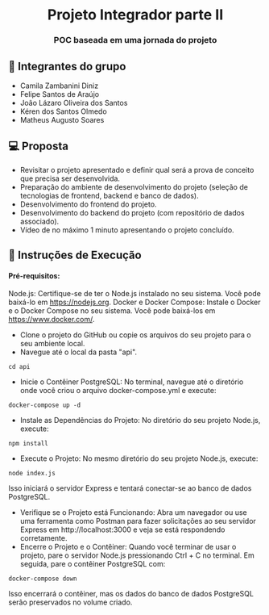 <h1 align="center"> Projeto Integrador parte II </h1>
<h3 align="center"> POC baseada em uma jornada do projeto</h3>

## 👥 Integrantes do grupo

- Camila Zambanini Diniz
- Felipe Santos de Araújo
- João Lázaro Oliveira dos Santos
- Kéren dos Santos Olmedo
- Matheus Augusto Soares
  <br>

## 💻 Proposta

- Revisitar o projeto apresentado e definir qual será a
  prova de conceito que precisa ser desenvolvida.
- Preparação do ambiente de desenvolvimento do
  projeto (seleção de tecnologias de frontend, backend e
  banco de dados).
- Desenvolvimento do frontend do projeto.
- Desenvolvimento do backend do projeto (com
  repositório de dados associado).
- Vídeo de no máximo 1 minuto apresentando o projeto
  concluído.
  <br>

## 📝 Instruções de Execução

#### Pré-requisitos:

Node.js: Certifique-se de ter o Node.js instalado no seu sistema. Você pode baixá-lo em https://nodejs.org.
Docker e Docker Compose: Instale o Docker e o Docker Compose no seu sistema. Você pode baixá-los em https://www.docker.com/.

- Clone o projeto do GitHub ou copie os arquivos do seu projeto para o seu ambiente local.
- Navegue até o local da pasta "api".

```
cd api
```

- Inicie o Contêiner PostgreSQL:
  No terminal, navegue até o diretório onde você criou o arquivo docker-compose.yml e execute:

```
docker-compose up -d
```

- Instale as Dependências do Projeto:
  No diretório do seu projeto Node.js, execute:

```
npm install
```

- Execute o Projeto:
  No mesmo diretório do seu projeto Node.js, execute:

```
node index.js
```

Isso iniciará o servidor Express e tentará conectar-se ao banco de dados PostgreSQL.

- Verifique se o Projeto está Funcionando:
  Abra um navegador ou use uma ferramenta como Postman para fazer solicitações ao seu servidor Express em http://localhost:3000 e veja se está respondendo corretamente.
- Encerre o Projeto e o Contêiner:
  Quando você terminar de usar o projeto, pare o servidor Node.js pressionando Ctrl + C no terminal. Em seguida, pare o contêiner PostgreSQL com:

```
docker-compose down
```

Isso encerrará o contêiner, mas os dados do banco de dados PostgreSQL serão preservados no volume criado.

<br>
